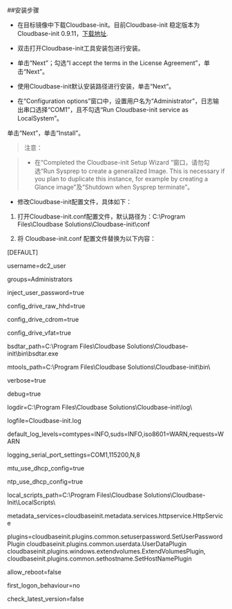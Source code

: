 ##安装步骤

*  在目标镜像中下载Cloudbase-init。目前Cloudbase-init 稳定版本为 Cloudbase-init 0.9.11，[下载地址](https://cloudbase.it/downloads／CloudbaseInitSetup_0_9_11_x64.msi).

* 双击打开Cloudbase-init工具安装包进行安装。

* 单击“Next”；勾选“I accept the terms in the License Agreement”，单击“Next”。

* 使用Cloudbase-init默认安装路径进行安装，单击“Next”。

* 在“Configuration options”窗口中，设置用户名为“Administrator”，日志输出串口选择“COM1”，且不勾选“Run Cloudbase-init service as LocalSystem”。

单击“Next”，单击“Install”。

> 注意：

> * 在“Completed the Cloudbase-init Setup Wizard ”窗口，请勿勾选“Run Sysprep to create a generalized Image. This is necessary if you plan to duplicate this instance, for example by creating a Glance image”及“Shutdown when Sysprep terminate”。

* 修改Cloudbase-init配置文件，具体如下：

 1. 打开Cloudbase-init.conf配置文件，默认路径为：C:\Program Files\Cloudbase Solutions\Cloudbase-init\conf

 2. 将 Cloudbase-init.conf 配置文件替换为以下内容：

[DEFAULT]

username=dc2_user

groups=Administrators

inject_user_password=true

config_drive_raw_hhd=true

config_drive_cdrom=true

config_drive_vfat=true

bsdtar_path=C:\Program Files\Cloudbase Solutions\Cloudbase-init\bin\bsdtar.exe

mtools_path=C:\Program Files\Cloudbase Solutions\Cloudbase-init\bin\

verbose=true

debug=true

logdir=C:\Program Files\Cloudbase Solutions\Cloudbase-init\log\

logfile=Cloudbase-init.log

default_log_levels=comtypes=INFO,suds=INFO,iso8601=WARN,requests=WARN

logging_serial_port_settings=COM1,115200,N,8

mtu_use_dhcp_config=true

ntp_use_dhcp_config=true

local_scripts_path=C:\Program Files\Cloudbase Solutions\Cloudbase-Init\LocalScripts\

metadata_services=cloudbaseinit.metadata.services.httpservice.HttpService

plugins=cloudbaseinit.plugins.common.setuserpassword.SetUserPasswordPlugin
      cloudbaseinit.plugins.common.userdata.UserDataPlugin
         cloudbaseinit.plugins.windows.extendvolumes.ExtendVolumesPlugin,
        cloudbaseinit.plugins.common.sethostname.SetHostNamePlugin

allow_reboot=false

first_logon_behaviour=no

check_latest_version=false

